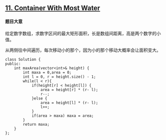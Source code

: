 ## [11. Container With Most Water](https://leetcode.com/problems/container-with-most-water/)

#### 题目大意

给定数字数组，求数字区间的最大矩形面积，长是数组间距离，高是两个数字的小值。

从两侧往中间遍历，每次移动小的那个，因为小的那个移动大概率会让面积变大。

```
class Solution {
public:
    int maxArea(vector<int>& height) {
        int maxa = 0,area = 0;
        int l = 0, r = height.size() - 1;
        while(l < r){
            if(height[r] < height[l]) {
                area = height[r] * (r- l);
                r--;
            }else {
                area = height[l] * (r- l);
                l++;
            }
            if(area > maxa) maxa = area;
        }
        return maxa;
    }
};
```
